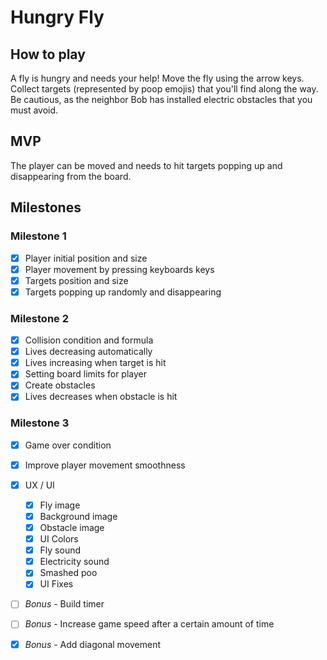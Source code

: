 # Hungry Fly

## How to play
A fly is hungry and needs your help! Move the fly using the arrow keys. Collect targets (represented by poop emojis) that you'll find along the way. Be cautious, as the neighbor Bob has installed electric obstacles that you must avoid.

## MVP
The player can be moved and needs to hit targets popping up and disappearing from the board.

## Milestones

### Milestone 1
- [x]  Player initial position and size
- [x]  Player movement by pressing keyboards keys
- [x]  Targets position and size 
- [x]  Targets popping up randomly and disappearing

### Milestone 2
- [x]  Collision condition and formula
- [x]  Lives decreasing automatically
- [x]  Lives increasing when target is hit
- [x]  Setting board limits for player
- [x]  Create obstacles
- [x]  Lives decreases when obstacle is hit

### Milestone 3
- [x]  Game over condition
- [x]  Improve player movement smoothness
- [x]  UX / UI
    - [x] Fly image
    - [x] Background image
    - [x] Obstacle image
    - [x] UI Colors
    - [x] Fly sound 
    - [x] Electricity sound 
    - [x] Smashed poo 
    - [x] UI Fixes
- [ ]  *Bonus* - Build timer
- [ ]  *Bonus* - Increase game speed after a certain amount of time
- [x]  *Bonus* - Add diagonal movement




